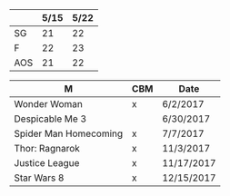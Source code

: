 
|     | 5/15 | 5/22 |
|-----|------|------|
| SG  | 21   | 22   |
| F   | 22   | 23   |
| AOS | 21   | 22   |

| M | CBM | Date |
|---|-----|------|
| Wonder Woman          | x |   6/2/2017 |
| Despicable Me 3       |   |  6/30/2017 |
| Spider Man Homecoming | x |   7/7/2017 |
| Thor: Ragnarok        | x |  11/3/2017 |
| Justice League        | x | 11/17/2017 |
| Star Wars 8           | x | 12/15/2017 |

